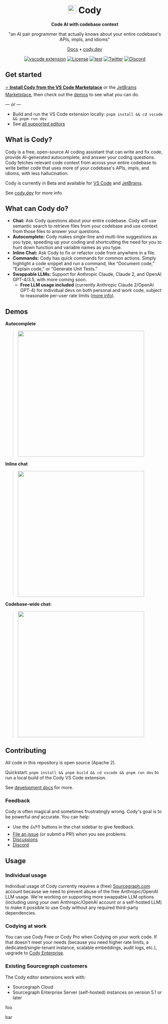 <div align=center>

# <img src="https://storage.googleapis.com/sourcegraph-assets/cody/20230417/logomark-default.svg" width="26"> Cody

**Code AI with codebase context**

"an AI pair programmer that actually knows about your entire codebase's APIs, impls, and idioms"

[Docs](https://sourcegraph.com/docs/cody) • [cody.dev](https://about.sourcegraph.com/cody?utm_source=github.com&utm_medium=referral)

[![vscode extension](https://img.shields.io/vscode-marketplace/v/sourcegraph.cody-ai.svg?label=vscode%20ext)](https://marketplace.visualstudio.com/items?itemName=sourcegraph.cody-ai)
[![License](https://img.shields.io/badge/License-Apache_2.0-blue.svg)](https://opensource.org/licenses/Apache-2.0)
[![test](https://github.com/sourcegraph/cody/actions/workflows/ci.yml/badge.svg)](https://github.com/sourcegraph/cody/actions/workflows/ci.yml)
[![Twitter](https://img.shields.io/twitter/follow/sourcegraph.svg?label=Follow%20%40sourcegraph&style=social)](https://twitter.com/sourcegraph)
[![Discord](https://dcbadge.vercel.app/api/server/s2qDtYGnAE?style=flat)](https://discord.gg/s2qDtYGnAE)

</div>

## Get started

[⭐ **Install Cody from the VS Code Marketplace**](https://marketplace.visualstudio.com/items?itemName=sourcegraph.cody-ai) or the [JetBrains Marketplace](https://plugins.jetbrains.com/plugin/9682-cody-ai-by-sourcegraph), then check out the [demos](#demos) to see what you can do.

_&mdash; or &mdash;_

- Build and run the VS Code extension locally: `pnpm install && cd vscode && pnpm run dev`
- See [all supported editors](https://cody.dev)

## What is Cody?

Cody is a free, open-source AI coding assistant that can write and fix code, provide AI-generated autocomplete, and answer your coding questions. Cody fetches relevant code context from across your entire codebase to write better code that uses more of your codebase's APIs, impls, and idioms, with less hallucination.

Cody is currently in Beta and available for [VS Code](https://marketplace.visualstudio.com/items?itemName=sourcegraph.cody-ai) and [JetBrains](https://plugins.jetbrains.com/plugin/9682-cody-ai-by-sourcegraph).

See [cody.dev](https://about.sourcegraph.com/cody?utm_source=github.com&utm_medium=referral) for more info.

## What can Cody do?

- **Chat:** Ask Cody questions about your entire codebase. Cody will use semantic search to retrieve files from your codebase and use context from those files to answer your questions.
- **Autocomplete:** Cody makes single-line and multi-line suggestions as you type, speeding up your coding and shortcutting the need for you to hunt down function and variable names as you type.
- **Inline Chat:** Ask Cody to fix or refactor code from anywhere in a file.
- **Commands:** Cody has quick commands for common actions. Simply highlight a code snippet and run a command, like “Document code,” “Explain code,” or “Generate Unit Tests.”
- **Swappable LLMs:** Support for Anthropic Claude, Claude 2, and OpenAI GPT-4/3.5, with more coming soon.
  - **Free LLM usage included** (currently Anthropic Claude 2/OpenAI GPT-4) for individual devs on both personal and work code, subject to reasonable per-user rate limits ([more info](#usage)).

## Demos

**Autocomplete**

> <img src="https://storage.googleapis.com/sourcegraph-assets/website/Product%20Animations/GIFS/cody-completions-may2023-optim-sm2.gif" width=400>

**Inline chat**

> <img src="https://storage.googleapis.com/sourcegraph-assets/website/Product%20Animations/GIFS/cody_inline_June23-sm.gif" width=400>

**Codebase-wide chat:**

> <img src="https://storage.googleapis.com/sourcegraph-assets/website/Product%20Animations/GIFS/cody-chat-may2023-optim.gif" width=400>

## Contributing

All code in this repository is open source (Apache 2).

Quickstart: `pnpm install && pnpm build && cd vscode && pnpm run dev` to run a local build of the Cody VS Code extension.

See [development docs](doc/dev/index.md) for more.

### Feedback

Cody is often magical and sometimes frustratingly wrong. Cody's goal is to be powerful _and_ accurate. You can help:

- Use the <kbd>👍</kbd>/<kbd>👎</kbd> buttons in the chat sidebar to give feedback.
- [File an issue](https://github.com/sourcegraph/cody/issues) (or submit a PR!) when you see problems.
- [Discussions](https://github.com/sourcegraph/cody/discussions)
- [Discord](https://discord.gg/s2qDtYGnAE)

## Usage

### Individual usage

Individual usage of Cody currently requires a (free) [Sourcegraph.com](https://sourcegraph.com/?utm_source=github.com&utm_medium=referral) account because we need to prevent abuse of the free Anthropic/OpenAI LLM usage. We're working on supporting more swappable LLM options (including using your own Anthropic/OpenAI account or a self-hosted LLM) to make it possible to use Cody without any required third-party dependencies.

### Codying at work

You can use Cody Free or Cody Pro when Codying on your work code. If that doesn't meet your needs (because you need higher rate limits, a dedicated/single-tenant instance, scalable embeddings, audit logs, etc.), upgrade to [Cody Enterprise](https://sourcegraph.com/pricing).

### Existing Sourcegraph customers

The Cody editor extensions work with:

- Sourcegraph Cloud
- Sourcegraph Enterprise Server (self-hosted) instances on version 5.1 or later


foo

bar
